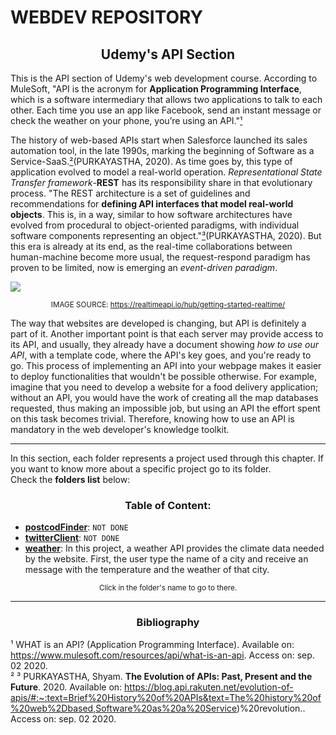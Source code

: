 # WEBDEV REPOSITORY

<h2 align="center">Udemy's API Section</h2>

This is the API section of Udemy's web development course. According to MuleSoft, "API is the acronym for **Application Programming Interface**, which is a software intermediary that allows two applications to talk to each other. Each time you use an app like Facebook, send an instant message or check the weather on your phone, you’re using an API."<a href="#1">¹</a> 

The history of web-based APIs start when Salesforce launched its sales automation tool, in the late 1990s, marking the beginning of Software as a Service-SaaS.<a href="#2">²</a>(PURKAYASTHA, 2020). As time goes by, this type of application evolved to model a real-world operation. *Representational State Transfer framework*-**REST** has its responsibility share in that evolutionary process. "The REST architecture is a set of guidelines and recommendations for **defining API interfaces that model real-world objects**. This is, in a way, similar to how software architectures have evolved from procedural to object-oriented paradigms, with individual software components representing an object."<a href="#1">³</a>(PURKAYASTHA, 2020). But this era is already at its end, as the real-time collaborations between human-machine become more usual, the request-respond paradigm has proven to be limited, now is emerging an *event-driven paradigm*.   

<img src="https://dzone.com/storage/temp/6664691-requestresponse.png"><p align="center"><sup>IMAGE SOURCE: https://realtimeapi.io/hub/getting-started-realtime/</sup></p></img>

The way that websites are developed is changing, but API is definitely a part of it. Another important point is that each server may provide access to its API, and usually, they already have a document showing *how to use our API*, with a template code, where the API's key goes, and you're ready to go. This process of implementing an API into your webpage makes it easier to deploy functionalities that wouldn't be possible otherwise. For example, imagine that you need to develop a website for a food delivery application; without an API, you would have the work of creating all the map databases requested, thus making an impossible job, but using an API the effort spent on this task becomes trivial. Therefore, knowing how to use an API is mandatory in the web developer's knowledge toolkit.

---

In this section, each folder represents a project used through this chapter. If you want to know more about a specific project go to its folder.  
Check the **folders list** below:

<h3 align="center">Table of Content:</h3>

*  [**postcodFinder**](): `NOT DONE`
*  [**twitterClient**](): `NOT DONE`
*  [**weather**](): In this project, a weather API provides the climate data needed by the website. First, the user type the name of a city and receive an message with the temperature and the weather of that city. 

<p align="center"><sub>Click in the folder's name to go to there.</sub></p>

---

<h3 align="center">Bibliography</h3>

<a name="1">¹</a> WHAT is an API? (Application Programming Interface). Available on: https://www.mulesoft.com/resources/api/what-is-an-api. Access on: sep. 02 2020.  
<a name="2">² ³</a> PURKAYASTHA, Shyam. **The Evolution of APIs: Past, Present and the Future**. 2020. Available on: https://blog.api.rakuten.net/evolution-of-apis/#:~:text=Brief%20History%20of%20APIs&text=The%20history%20of%20web%2Dbased,Software%20as%20a%20Service)%20revolution.. Access on: sep. 02 2020.  
